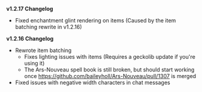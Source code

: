 **v1.2.17 Changelog**
* Fixed enchantment glint rendering on items (Caused by the item batching rewrite in v1.2.16)

**v1.2.16 Changelog**
* Rewrote item batching
  * Fixes lighting issues with items (Requires a geckolib update if you're using it)
  * The Ars-Nouveau spell book is still broken, but should start working once https://github.com/baileyholl/Ars-Nouveau/pull/1307 is merged
* Fixed issues with negative width characters in chat messages
